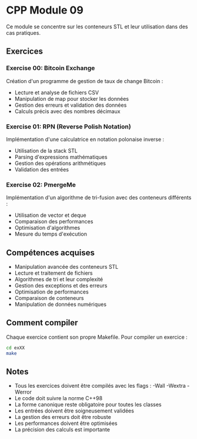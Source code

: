 # CPP Module 09

Ce module se concentre sur les conteneurs STL et leur utilisation dans des cas pratiques.

## Exercices

### Exercise 00: Bitcoin Exchange
Création d'un programme de gestion de taux de change Bitcoin :
- Lecture et analyse de fichiers CSV
- Manipulation de map pour stocker les données
- Gestion des erreurs et validation des données
- Calculs précis avec des nombres décimaux

### Exercise 01: RPN (Reverse Polish Notation)
Implémentation d'une calculatrice en notation polonaise inverse :
- Utilisation de la stack STL
- Parsing d'expressions mathématiques
- Gestion des opérations arithmétiques
- Validation des entrées

### Exercise 02: PmergeMe
Implémentation d'un algorithme de tri-fusion avec des conteneurs différents :
- Utilisation de vector et deque
- Comparaison des performances
- Optimisation d'algorithmes
- Mesure du temps d'exécution

## Compétences acquises
- Manipulation avancée des conteneurs STL
- Lecture et traitement de fichiers
- Algorithmes de tri et leur complexité
- Gestion des exceptions et des erreurs
- Optimisation de performances
- Comparaison de conteneurs
- Manipulation de données numériques

## Comment compiler
Chaque exercice contient son propre Makefile. Pour compiler un exercice :
```bash
cd exXX
make
```

## Notes
- Tous les exercices doivent être compilés avec les flags : -Wall -Wextra -Werror
- Le code doit suivre la norme C++98
- La forme canonique reste obligatoire pour toutes les classes
- Les entrées doivent être soigneusement validées
- La gestion des erreurs doit être robuste
- Les performances doivent être optimisées
- La précision des calculs est importante